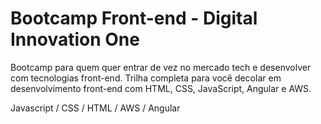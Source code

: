 # Bootcamp Front-end  - Digital Innovation One

Bootcamp para quem quer entrar de vez no mercado tech e desenvolver com tecnologias front-end. Trilha completa para você decolar em desenvolvimento front-end com HTML, CSS, JavaScript, Angular e AWS.
 
Javascript / CSS /  HTML /  AWS /  Angular
